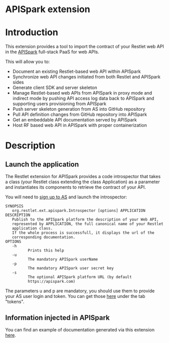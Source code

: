 APISpark extension
==============

Introduction
============

This extension provides a tool to import the contract of your Restlet web API in 
the [APISpark](https://apispark.com/) full-stack PaaS for web APIs.

This will allow you to: 
 - Document an existing Restlet-based web API within APISpark
 - Synchronize web API changes initiated from both Restlet and APISpark sides
 - Generate client SDK and server skeleton
 - Manage Restlet-based web APIs from APISpark in proxy mode and indirect mode
by pushing API access log data back to APISpark and supporting users provisioning 
from APISpark
 - Push server skeleton generation from AS into GitHub repository
 - Pull API definition changes from GitHub repository into APISpark
 - Get an embeddable API documentation served by APISpark
 - Host RF based web API in APISpark with proper containerization



Description
===========

Launch the application
----------------------

The Restlet extension for APISpark provides a code introspector that takes 
a class (your Restlet class extending the class Application) as a parameter 
and instantiates its components to retrieve the contract of your API.

You will need to [sign up to AS](https://apispark.com/) and 
launch the introspector: 

    SYNOPSIS
       org.restlet.ext.apispark.Introspector [options] APPLICATION
    DESCRIPTION
       Publish to the APISpark platform the description of your Web API,
       represented by APPLICATION, the full canonical name of your Restlet
       application class.
       If the whole process is successfull, it displays the url of the
       corresponding documentation.
    OPTIONS
       -h
              Prints this help
       -u
              The mandatory APISpark userName
       -p
              The mandatory APISpark user secret key
       -s
              The optional APISpark platform URL (by default
              https://apispark.com)
    
The parameters u and p are mandatory, you should use them to provide your AS 
user login and token. You can get those [here](https://apispark.com/account/overview)
under the tab "tokens".

Information injected in APISpark
--------------------------------

You can find an example of documentation generated via this extension 
[here](https://apispark.com/apis/1255/versions/1/overview/). 
<!-- we should provide a valid cell here (I created cell 1255 by hand).-->

